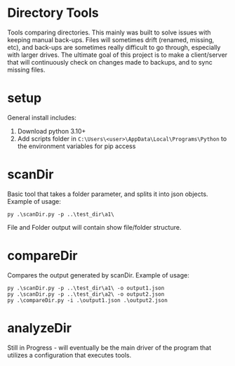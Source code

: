 # Directory Tools
Tools comparing directories. This mainly was built to solve issues with keeping manual back-ups. Files will sometimes drift (renamed, missing, etc), and back-ups are sometimes really difficult to go through, especially with larger drives. The ultimate goal of this project is to make a client/server that will continuously check on changes made to backups, and to sync missing files.

# setup
General install includes:
1. Download python 3.10+
2. Add scripts folder in `C:\Users\<user>\AppData\Local\Programs\Python` to the environment variables for pip access

# scanDir
Basic tool that takes a folder parameter, and splits it into json objects. Example of usage:

    py .\scanDir.py -p ..\test_dir\a1\

File and Folder output will contain show file/folder structure.

# compareDir
Compares the output generated by scanDir. Example of usage:

    py .\scanDir.py -p ..\test_dir\a1\ -o output1.json
    py .\scanDir.py -p ..\test_dir\a2\ -o output2.json
    py .\compareDir.py -i .\output1.json .\output2.json

# analyzeDir
Still in Progress - will eventually be the main driver of the program that utilizes a configuration that executes tools.
